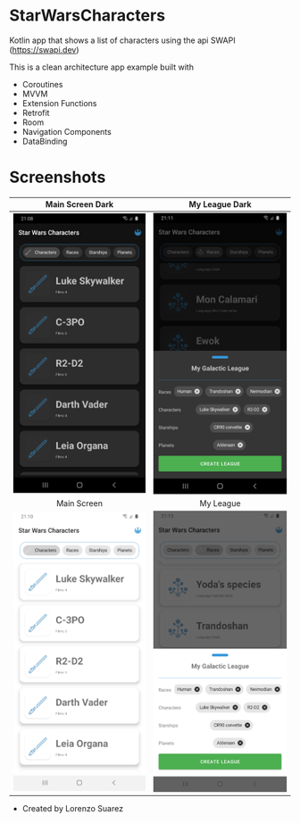 # StarWarsCharacters
Kotlin app that shows a list of characters using the api SWAPI (https://swapi.dev)

This is a clean architecture app example built with

- Coroutines
- MVVM
- Extension Functions
- Retrofit
- Room
- Navigation Components
- DataBinding

# Screenshots
| Main Screen Dark | My League Dark |
|:-:|:-:|
| ![1](screenshots/main_screen_dark.png?raw=true) | ![2](screenshots/options_dark.png?raw=true) |
| Main Screen | My League |
| ![3](screenshots/main_screen_.png?raw=true) | ![4](screenshots/options.png?raw=true)

 
* Created by Lorenzo Suarez 
